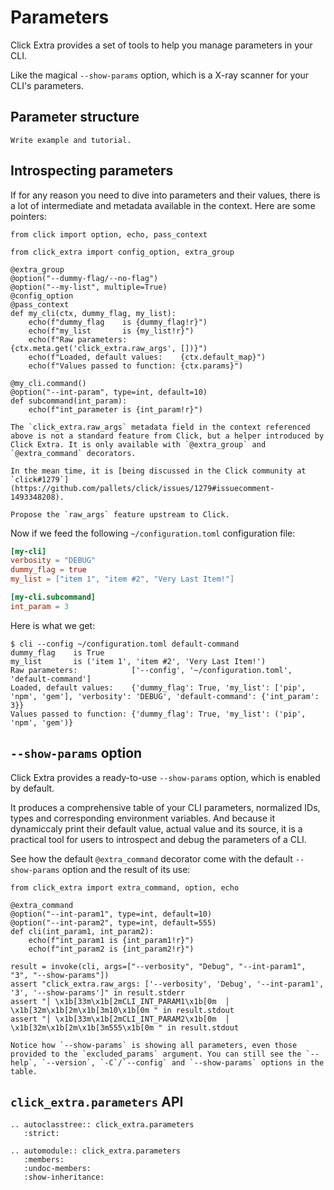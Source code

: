 # Parameters

Click Extra provides a set of tools to help you manage parameters in your CLI.

Like the magical `--show-params` option, which is a X-ray scanner for your CLI's parameters.

## Parameter structure

```{todo}
Write example and tutorial.
```

## Introspecting parameters

If for any reason you need to dive into parameters and their values, there is a lot of intermediate and metadata available in the context. Here are some pointers:

```{code-block} python
from click import option, echo, pass_context

from click_extra import config_option, extra_group

@extra_group
@option("--dummy-flag/--no-flag")
@option("--my-list", multiple=True)
@config_option
@pass_context
def my_cli(ctx, dummy_flag, my_list):
    echo(f"dummy_flag    is {dummy_flag!r}")
    echo(f"my_list       is {my_list!r}")
    echo(f"Raw parameters:            {ctx.meta.get('click_extra.raw_args', [])}")
    echo(f"Loaded, default values:    {ctx.default_map}")
    echo(f"Values passed to function: {ctx.params}")

@my_cli.command()
@option("--int-param", type=int, default=10)
def subcommand(int_param):
    echo(f"int_parameter is {int_param!r}")
```

```{caution}
The `click_extra.raw_args` metadata field in the context referenced above is not a standard feature from Click, but a helper introduced by Click Extra. It is only available with `@extra_group` and `@extra_command` decorators.

In the mean time, it is [being discussed in the Click community at `click#1279`](https://github.com/pallets/click/issues/1279#issuecomment-1493348208).
```

```{todo}
Propose the `raw_args` feature upstream to Click.
```

Now if we feed the following `~/configuration.toml` configuration file:

```toml
[my-cli]
verbosity = "DEBUG"
dummy_flag = true
my_list = ["item 1", "item #2", "Very Last Item!"]

[my-cli.subcommand]
int_param = 3
```

Here is what we get:

```{code-block} shell-session
$ cli --config ~/configuration.toml default-command
dummy_flag    is True
my_list       is ('item 1', 'item #2', 'Very Last Item!')
Raw parameters:            ['--config', '~/configuration.toml', 'default-command']
Loaded, default values:    {'dummy_flag': True, 'my_list': ['pip', 'npm', 'gem'], 'verbosity': 'DEBUG', 'default-command': {'int_param': 3}}
Values passed to function: {'dummy_flag': True, 'my_list': ('pip', 'npm', 'gem')}
```

## `--show-params` option

Click Extra provides a ready-to-use `--show-params` option, which is enabled by default.

It produces a comprehensive table of your CLI parameters, normalized IDs, types and corresponding environment variables. And because it dynamiccaly print their default value, actual value and its source, it is a practical tool for users to introspect and debug the parameters of a CLI.

See how the default `@extra_command` decorator come with the default `--show-params` option and the result of its use:

```{click:example}
from click_extra import extra_command, option, echo

@extra_command
@option("--int-param1", type=int, default=10)
@option("--int-param2", type=int, default=555)
def cli(int_param1, int_param2):
    echo(f"int_param1 is {int_param1!r}")
    echo(f"int_param2 is {int_param2!r}")
```

```{click:run}
result = invoke(cli, args=["--verbosity", "Debug", "--int-param1", "3", "--show-params"])
assert "click_extra.raw_args: ['--verbosity', 'Debug', '--int-param1', '3', '--show-params']" in result.stderr
assert "│ \x1b[33m\x1b[2mCLI_INT_PARAM1\x1b[0m  │ \x1b[32m\x1b[2m\x1b[3m10\x1b[0m " in result.stdout
assert "│ \x1b[33m\x1b[2mCLI_INT_PARAM2\x1b[0m  │ \x1b[32m\x1b[2m\x1b[3m555\x1b[0m " in result.stdout
```

```{note}
Notice how `--show-params` is showing all parameters, even those provided to the `excluded_params` argument. You can still see the `--help`, `--version`, `-C`/`--config` and `--show-params` options in the table.
```

## `click_extra.parameters` API

```{eval-rst}
.. autoclasstree:: click_extra.parameters
   :strict:
```

```{eval-rst}
.. automodule:: click_extra.parameters
   :members:
   :undoc-members:
   :show-inheritance:
```
